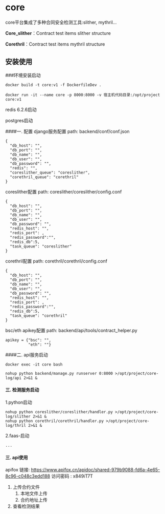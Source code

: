 # core

core平台集成了多种合同安全检测工具:slither, mythril...

**Core_slither**：Contract test items slither structure

**Corethril**：Contract test items mythril structure

## 安装使用

###环境安装启动
```
docker build -t core:v1 -f DockerfileDev .

docker run -it --name core -p 8000:8000 -v 宿主机代码目录:/opt/project core:v1

```
redis 6.2.6启动

postgres启动

####一. 配置
django服务配置
path: backend/conf/conf.json
```
{
  "db_host": "",
  "db_port": "",
  "db_name": "",
  "db_user": "",
  "db_password": "",
  "redis": "",
  "coreslither_queue": "coreslither",
  "corethril_queue": "corethril"
}
```
coreslither配置
path: coreslither/coreslither/config.conf
```
{
  "db_host": "",
  "db_port": "",
  "db_name": "",
  "db_user": "",
  "db_password": "",
  "redis_host": "",
  "redis_port": ,
  "redis_password":"",
  "redis_db":5,
  "task_queue": "coreslither"
}
```
corethril配置
path: corethril/corethril/config.conf
```
{
  "db_host": "",
  "db_port": "",
  "db_name": "",
  "db_user": "",
  "db_password": "",
  "redis_host": "",
  "redis_port": ,
  "redis_password":"",
  "redis_db":5,
  "task_queue": "corethril"
}
```
bsc/eth apikey配置
path: backend/api/tools/contract_helper.py
```
apikey = {"bsc": "",
          "eth": ""}
```



####二. api服务启动
```
docker exec -it core bash

nohup python backend/manage.py runserver 0:8000 >/opt/project/core-log/api 2>&1 &
```

#### 三. 检测服务启动

1.python启动
```
nohup python coreslither/coreslither/handler.py >/opt/project/core-log/slither 2>&1 &
nohup python corethril/corethril/handler.py >/opt/project/core-log/thril 2>&1 &

```

2.faas-启动
```
...
```

#### 三. api使用
apifox
链接: https://www.apifox.cn/apidoc/shared-979b9088-fd6a-4e65-8c96-c048c3edd188  访问密码 : x849iT7T 

1. 上传合约文件
    1. 本地文件上传
    2. 合约地址上传
2. 查看检测结果